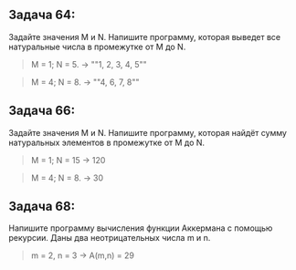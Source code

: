 ## Задача 64: 

Задайте значения M и N. Напишите программу, которая выведет все натуральные числа в промежутке от M до N.

> M = 1; N = 5. -> ""1, 2, 3, 4, 5""

> M = 4; N = 8. -> ""4, 6, 7, 8""

## Задача 66: 

Задайте значения M и N. Напишите программу, которая найдёт сумму натуральных элементов в промежутке от M до N.

> M = 1; N = 15 -> 120

> M = 4; N = 8. -> 30

## Задача 68: 

Напишите программу вычисления функции Аккермана с помощью рекурсии. Даны два неотрицательных числа m и n.

> m = 2, n = 3 -> A(m,n) = 29